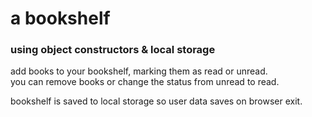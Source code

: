 
# a bookshelf
### using object constructors & local storage

add books to your bookshelf, marking them as read or unread.  
you can remove books or change the status from unread to read.

bookshelf is saved to local storage so user data saves on browser exit.

